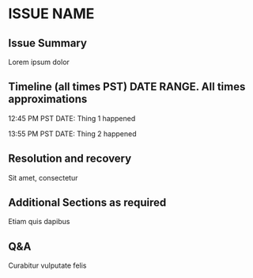 # ISSUE NAME
## Issue Summary

Lorem ipsum dolor

## Timeline (all times PST) DATE RANGE. All times approximations

12:45 PM PST DATE: Thing 1 happened

13:55 PM PST DATE: Thing 2 happened

## Resolution and recovery

Sit amet, consectetur

## Additional Sections as required

Etiam quis dapibus

## Q&A

Curabitur vulputate felis
